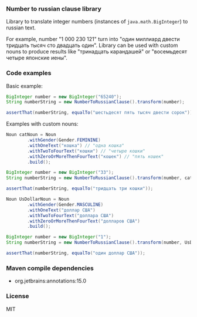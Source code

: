 ### Number to russian clause library

Library to translate integer numbers (instances of `java.math.BigInteger`) to russian text. 

For example, number "1&nbsp;000&nbsp;230&nbsp;121" turn into "один миллиард двести тридцать тысяч сто двадцать один". Library can be used with custom nouns to produce results like "тринадцать карандашей" or "восемьдесят четыре японские иены". 

### Code examples

Basic example:
```java
BigInteger number = new BigInteger("65240");
String numberString = new NumberToRussianClause().transform(number);

assertThat(numberString, equalTo("шестьдесят пять тысяч двести сорок"));
```
Examples with custom nouns:
```java
Noun catNoun = Noun
        .withGender(Gender.FEMININE)
        .withOneText("кошка") // "одна кошка"
        .withTwoToFourText("кошки") // "четыре кошки"
        .withZeroOrMoreThenFourText("кошек") // "пять кошек"
        .build();

BigInteger number = new BigInteger("33");
String numberString = new NumberToRussianClause().transform(number, catNoun);

assertThat(numberString, equalTo("тридцать три кошки"));
```
```java
Noun UsDollarNoun = Noun
        .withGender(Gender.MASCULINE)
        .withOneText("доллар США")
        .withTwoToFourText("доллара США")
        .withZeroOrMoreThenFourText("долларов США")
        .build();

BigInteger number = new BigInteger("1");
String numberString = new NumberToRussianClause().transform(number, UsDollarNoun);

assertThat(numberString, equalTo("один доллар США"));
```
### Maven compile dependencies
- org.jetbrains:annotations:15.0

### License
MIT
